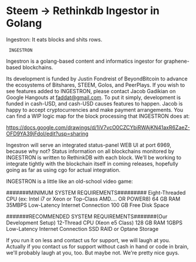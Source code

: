 # Steem -> Rethinkdb Ingestor in Golang

Ingestron:  It eats blocks and shits rows.

     INGESTRON
Ingestron is a golang-based content and informatics ingestor for graphene-based blockchains.  

Its development is funded by Justin Fondreist of BeyondBitcoin to advance the ecosystems of Bitshares, STEEM, Golos, and PeerPlays.  If you wish to see features added to
INGESTRON, please contact Jacob Gadikian on Google Hangouts at faddat@gmail.com.  To put it simply, development is funded
in cash-USD, and cash-USD causes features to happen.  Jacob is happy to accept cryptocurrencies and make payment arrangements.
You can find a WIP logic map for the block processing that INGESTRON does at:

https://docs.google.com/drawings/d/1iV7vcO0CZCYbiRWAjKN41axR6ZaeZ-OFD9YA39jFdoI/edit?usp=sharing

Ingestron will serve an integrated status-panel WEB UI at port 6969, because why not?  Status information on all blockchains
monitored by INGESTRON is written to RethinkDB with each block.  We'll be working to integrate tightly with the blockchain
itself in coming releases, hopefully going as far as using cgo for actual integration.

INGESTRON is a little like an old-school video game:

#######MINIMUM SYSTEM REQUIREMENTS#########
Eight-Threaded CPU (ex: Intel i7 or Xeon or Top-Class AMD.... OR POWER8)
64 GB RAM
35MBPS Low-Latency Internet Connection
100 GB Free Disk Space

#######RECOMMENDED SYSTEM REQUIREMENTS#######(Our Development Setup)
12-Thread CPU (Xeon e5 Class)
128 GB RAM
1GBPS Low-Latency Internet Connection
SSD RAID or Optane Storage

If you run it on less and contact us for support, we will laugh at you.  Actually if you contact us for support without
cash in hand or code in brain, we'll probably laugh at you, too.  But maybe not.  We're pretty nice guys.

